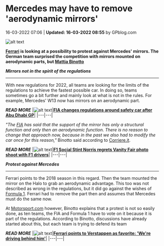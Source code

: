 # Mercedes may have to remove 'aerodynamic mirrors'

16-03-2022 07:06 | __Updated: 16-03-2022 08:55__ by GPblog.com

![alt text](https://files.gpblog.com/news/2022/03/16/v2_large_b91f81810ec98fa8818c592f75db0025e0d7e240.jpg "Merc mirror")

**[Ferrari](https://www.gpblog.com/en/f1-teams/ferrari) is looking at a possibility to protest against Mercedes' mirrors. The German team surprised the competition with mirrors mounted on aerodynamic parts, but [Mattia Binotto](https://www.gpblog.com/en/team-bosses/mattia-binotto)**

**_Mirrors not in the spirit of the regulations_**
___

With new regulations for 2022, all teams are looking for the limits of the regulations to achieve the fastest possible car. In doing so, teams sometimes go a bit further and mainly look at what is not in the rules. For example, Mercedes' W13 now has mirrors on an aerodynamic part.

**_READ MORE_**
|![alt text](https://files.gpblog.com/news/2022/03/15/wc_1ccf116d18ed6324580bd4d0eb8db0c34c85569b.jpg "to other article thumb01")|**[FIA changes regulations around safety car after Abu Dhabi GP](https://www.gpblog.com/en/news/106276/fia-changes-regulations-around-safety-car-after-abu-dhabi-gp.html?campname=highlighted-content&camplink=inarticle1)**|
|---|---|


*_"The [FIA](https://www.gpblog.com/en/brands/fia) has said that the support of the mirror has only a structural function and only then an aerodynamic function. There is no reason to change that approach now, because in the past we also had to modify the car once for this reason,"_* Binotto said according to [Corriere.it](https://www.corriere.it/sport/formula-1/22_marzo_16/gp-bahrain-ferrari-binotto-vuole-vincere-non-firmo-il-secondo-posto-ce-giochiamo-red-bull-3e660dda-a4a4-11ec-93e2-dc8e38561d12.shtml).

**_READ MORE_**
|![alt text](https://files.gpblog.com/news/2022/03/15/wc_13b767b4fa2ae99d4bf2be7342dd37eb66170e43.jpg "to other article thumb02")|**[F1 Social Stint Norris regrets Vanity Fair photo shoot with F1 drivers](https://www.gpblog.com/en/news/106241/f1-social-stint-f1-drivers-get-ready-for-first-week-of-racing.html?campname=highlighted-content&camplink=inarticle2)**|
|---|---| 

**_Protest against Mercedes_**
___
Ferrari points to the 2018 season in this regard. Then the team mounted the mirror on the Halo to grab an aerodynamic advantage. This too was not described as wrong in the regulations, but it did go against the wishes of [Formula 1](https://www.gpblog.com/en/race-classes/formula-1). Ferrari had to remove the part then and assumes that Mercedes must do the same now.

At [Motorsport.com](https://it.motorsport.com/f1/news/f1-binotto-non-firmo-un-2-posto-ambizione-ferrari-e-competere/9018871/) however, Binotto explains that a protest is not so easily done, as ten teams, the FIA and Formula 1 have to vote on it because it is part of the regulations. According to Binotto, discussions have already started about this, but each team is trying to defend its team

**_READ MORE_**
|![alt text](https://files.gpblog.com/news/2022/03/16/wc_45fa46f73ed68aa523558bcd3be4e6f7a36c0a77.jpg "to other article thumb03")|**[Ferrari points to Verstappen as favorite: 'We're driving behind him'](https://www.gpblog.com/en/news/106283/ferrari-points-to-verstappen-as-favorite-we-re-driving-behind-him.html?campname=highlighted-content&camplink=onderaan)**|
|---|---| 